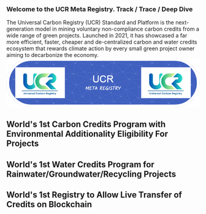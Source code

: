 ### Welcome to the UCR Meta Registry.  Track / Trace / Deep Dive 
The Universal Carbon Registry (UCR) Standard and Platform is the next-generation model in mining voluntary non-compliance carbon credits from a wide range of green projects. Launched in 2021, it has showcased a far more efficient, faster, cheaper and de-centralized carbon and water credits ecosystem that rewards climate action by  every small green project owner aiming to decarbonize the economy.
![Header](./github-header-image.png)
## World's 1st Carbon Credits Program with Environmental Additionality Eligibility For Projects
## World's 1st Water Credits Program for Rainwater/Groundwater/Recycling Projects
## World's 1st Registry to Allow Live Transfer of Credits on Blockchain 

<!--
**ucarbonregistry/ucarbonregistry** is a ✨ _special_ ✨ repository because its `README.md` (this file) appears on your GitHub profile.

Here are some ideas to get you started:

- 🔭 I’m currently working on ...
- 🌱 I’m currently learning ...
- 👯 I’m looking to collaborate on ...
- 🤔 I’m looking for help with ...
- 💬 Ask me about ...
- 📫 How to reach me: ...
- 😄 Pronouns: ...
- ⚡ Fun fact: ...
-->
